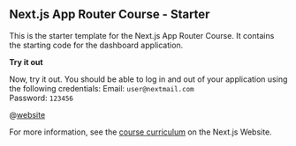 ## Next.js App Router Course - Starter

This is the starter template for the Next.js App Router Course. It contains the starting code for the dashboard application.

**Try it out**

Now, try it out. You should be able to log in and out of your application using the following credentials:
Email: ```user@nextmail.com```   
Password: ```123456```

@[website](https://nextjs-dashboard-maheshrams-projects.vercel.app)

For more information, see the [course curriculum](https://nextjs.org/learn) on the Next.js Website.

